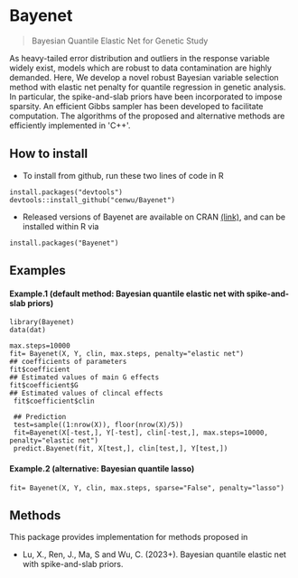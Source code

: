
<!-- README.md is generated from README.Rmd. Please edit that file -->

# Bayenet

> Bayesian Quantile Elastic Net for Genetic Study 

As heavy-tailed error distribution and outliers in the response variable widely exist, models which are robust to data contamination are highly demanded. Here, We develop a novel robust Bayesian variable selection method with elastic net penalty for quantile regression in genetic analysis. In particular, the spike-and-slab priors have been incorporated to impose sparsity. An efficient Gibbs sampler has been developed to facilitate computation. The algorithms of the proposed and alternative methods are efficiently implemented in 'C++'.
## How to install

 - To install from github, run these two lines of code in R

<!-- end list -->

    install.packages("devtools")
    devtools::install_github("cenwu/Bayenet")

  - Released versions of Bayenet are available on CRAN
    [(link)](https://cran.r-project.org/package=Bayenet), and can be
    installed within R via

<!-- end list -->

    install.packages("Bayenet")




## Examples

#### Example.1 (default method: Bayesian quantile elastic net with spike-and-slab priors)

    library(Bayenet)
    data(dat)
    
    max.steps=10000
    fit= Bayenet(X, Y, clin, max.steps, penalty="elastic net")
    ## coefficients of parameters
    fit$coefficient
    ## Estimated values of main G effects 
    fit$coefficient$G
    ## Estimated values of clincal effects 
     fit$coefficient$clin
        
     ## Prediction   
     test=sample((1:nrow(X)), floor(nrow(X)/5))
     fit=Bayenet(X[-test,], Y[-test], clin[-test,], max.steps=10000, penalty="elastic net")  
     predict.Bayenet(fit, X[test,], clin[test,], Y[test,])

#### Example.2 (alternative: Bayesian quantile lasso)

    fit= Bayenet(X, Y, clin, max.steps, sparse="False", penalty="lasso")
    

## Methods

This package provides implementation for methods proposed in

  - Lu, X., Ren, J., Ma, S and Wu, C. (2023+). Bayesian quantile elastic net with spike-and-slab priors. 
